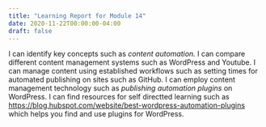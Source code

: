 ```yaml
---
title: "Learning Report for Module 14"
date: 2020-11-22T00:00:00-04:00
draft: false
---
```

I can identify key concepts such as *content automation.*
I can compare different content management systems such as WordPress and Youtube.
I can manage content using established workflows such as setting times for automated publishing on sites such as GitHub.
I can employ content management technology such as _publishing automation plugins_ on WordPress.
I can find resources for self directted learning such as https://blog.hubspot.com/website/best-wordpress-automation-plugins which helps you find and use plugins for WordPress.
